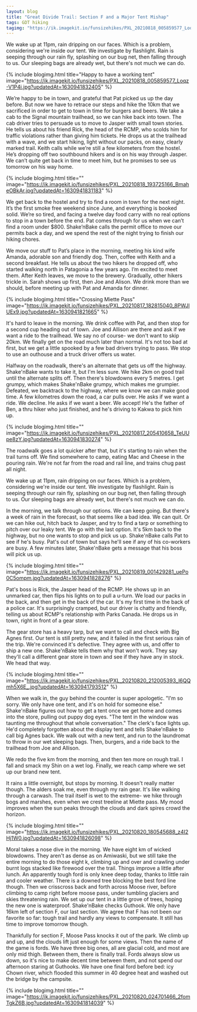 ```yaml
---
layout: blog
title: "Great Divide Trail: Section F and a Major Tent Mishap"
tags: GDT hiking
tagimg: "https://ik.imagekit.io/funsizehikes/PXL_20210818_005859577_Loqz-V1P4i.jpg?updatedAt=1630941832405?tr=w-320"
---
```


We wake up at 11pm, rain dripping on our faces. Which is a problem, considering we're inside our tent. We investigate by flashlight. Rain is seeping through our rain fly, splashing on our bug net, then falling through to us. Our sleeping bags are already wet, but there's not much we can do. 


{% include blogimg.html
 title="Happy to have a working tent"
 image="https://ik.imagekit.io/funsizehikes/PXL_20210818_005859577_Loqz-V1P4i.jpg?updatedAt=1630941832405"
%}

We’re happy to be in town, and grateful that Pat picked us up the day before. But now we have to retrace our steps and hike the 10km that we sacrificed in order to get to town in time for burgers and beers. We take a cab to the Signal mountain trailhead, so we can hike back into town. The cab driver tries to persuade us to move to Jasper with small town stories. He tells us about his friend Rick, the head of the RCMP, who scolds him for traffic violations rather than giving him tickets. He drops us at the trailhead with a wave, and we start hiking, light without our packs, on easy, clearly marked trail. Keith calls while we’re still a few kilometers from the hostel. He’s dropping off two southbound hikers and is on his way through Jasper. We can’t quite get back in time to meet him, but he promises to see us tomorrow on his way home.

{% include blogimg.html
 title=""
 image="https://ik.imagekit.io/funsizehikes/PXL_20210818_193725166_BmaheOBkAr.jpg?updatedAt=1630941831183"
%}

We get back to the hostel and try to find a room in town for the next night. It’s the first smoke free weekend since June, and everything is booked solid. We’re so tired, and facing a twelve day food carry with no real options to stop in a town before the end. Pat comes through for us when we can’t find a room under $800. Shake’nBake calls the permit office to move our permits back a day, and we spend the rest of the night trying to finish our hiking chores.

We move our stuff to Pat’s place in the morning, meeting his kind wife Amanda, adorable son and friendly dog. Then, coffee with Keith and a second breakfast. He tells us about the two hikers he dropped off, who started walking north in Patagonia a few years ago. I’m excited to meet them. After Keith leaves, we move to the brewery. Gradually, other hikers trickle in. Sarah shows up first, then Joe and Alison. We drink more than we should, before meeting up with Pat and Amanda for dinner.

{% include blogimg.html
 title="Crossing Miette Pass"
 image="https://ik.imagekit.io/funsizehikes/PXL_20210817_182815040_8PWJlUEx9.jpg?updatedAt=1630941821665"
%}

 It's hard to leave in the morning. We drink coffee with Pat, and then stop for a second cup heading out of town. Joe and Allison are there and ask if we want a ride to the trailhead. We say no of course- we don't want to skip 20km.  We finally get on the road much later than normal. It's not too bad at first, but we get a little spooked by a few bad drivers trying to pass. We stop to use an outhouse and a truck driver offers us water. 

Halfway on the roadwalk, there's an alternate that gets us off the highway. Shake'nBake wants to take it, but I'm less sure. We hike 2km on good trail until the alternate splits off. Then there's blowdowns every 5 metres. I get grumpy, which makes Shake'nBake grumpy, which makes me grumpier. Defeated, we backtrack to the highway, where we know we can make good time. A few kilometres down the road, a car pulls over. He asks if we want a ride. We decline. He asks if we want a beer. We accept! He's the father of Ben, a thru hiker who just finished, and he's driving to Kakwa to pick him up. 

{% include blogimg.html
 title=""
 image="https://ik.imagekit.io/funsizehikes/PXL_20210817_205410658_TeUUpe8zY.jpg?updatedAt=1630941830274"
%}

The roadwalk goes a lot quicker after that, but it's starting to rain when the trail turns off. We find somewhere to camp, eating Mac and Cheese in the pouring rain. We're not far from the road and rail line, and trains chug past all night.

We wake up at 11pm, rain dripping on our faces. Which is a problem, considering we're inside our tent. We investigate by flashlight. Rain is seeping through our rain fly, splashing on our bug net, then falling through to us. Our sleeping bags are already wet, but there's not much we can do. 

 In the morning, we talk through our options. We can keep going. But there's a week of rain in the forecast, so that seems like a bad idea. We can quit. Or we can hike out, hitch back to Jasper, and try to find a tarp or something to pitch over our leaky tent. We go with the last option. It's 5km back to the highway, but no one wants to stop and pick us up. Shake'nBake calls Pat to see if he's busy. Pat's out of town but says he'll see if any of his co-workers are busy. A few minutes later, Shake'nBake gets a message that his boss will pick us up.
 
 {% include blogimg.html
 title=""
 image="https://ik.imagekit.io/funsizehikes/PXL_20210819_001429281_uePo0C5ompm.jpg?updatedAt=1630941828276"
%}

Pat's boss is Rick, the Jasper head of the RCMP. He shows up in an unmarked car, then flips his lights on to pull a u-turn. We load our packs in the back, and then get in the back of the car. It's my first time in the back of a police car. It's surprisingly cramped, but our driver is chatty and friendly,  telling us about RCMP's relationship with Parks Canada. He drops us in town, right in front of a gear store. 

 The gear store has a heavy tarp, but we want to call and check with Big Agnes first. Our tent is still pretty new, and it failed in the first serious rain of the trip. We're convinced it's defective. They agree with us, and offer to ship a new one. Shake'nBake tells them why that won't work. They say they'll call a different gear store in town and see if they have any in stock. We head that way. 
 
 {% include blogimg.html
 title=""
 image="https://ik.imagekit.io/funsizehikes/PXL_20210820_212005393_l6QQmh5X6E_.jpg?updatedAt=1630941793512"
%}

 When we walk in, the guy behind the counter is super apologetic. "I'm so sorry. We only have one tent, and it's on hold for someone else." Shake'nBake figures out how to get a tent once we get home and comes into the store, pulling out puppy dog eyes. "The tent in the window was taunting me throughout that whole conversation." The clerk's face lights up. He'd completely forgotten about the display tent and tells Shake'nBake to call big Agnes back. We walk out with a new tent, and run to the laundromat to throw in our wet sleeping bags. Then, burgers, and a ride back to the trailhead from Joe and Allison. 

 We redo the five km from the morning, and then ten more on rough trail. I fall and smack my Shin on a wet log. Finally, we reach camp where we set up our brand new tent.

It rains a little overnight, but stops by morning. It doesn't really matter though. The alders soak me, even through my rain gear. It's like walking through a carwash. The trail itself is wet to the extreme- we hike through bogs and marshes, even when we crest treeline at Miette pass. My mood improves when the sun peaks through the clouds and dark spires crowd the horizon.

{% include blogimg.html
 title=""
 image="https://ik.imagekit.io/funsizehikes/PXL_20210820_180545688_z4I2Hj1W0.jpg?updatedAt=1630941826098"
%}

 Moral takes a nose dive in the morning. We have eight km of wicked blowdowns. They aren't as dense as on Amiwaski, but we still take the entire morning to do those eight k, climbing up and over and crawling under burnt logs stacked like firewood over the trail. Things improve a little after lunch. An apparently tough ford is only knee deep today, thanks to little rain and cooler weather. There is a downed tree blocking the best ford line though. Then we crisscross back and forth across Moose river, before climbing to camp right before moose pass, under tumbling glaciers and skies threatening rain. We set up our tent in a little grove of trees, hoping the new one is waterproof. Shake'nBake checks Guthook. We only have 16km left of section F, our last section. We agree that F has not been our favorite so far: tough trail and hardly any views to compensate. It still has time to improve tomorrow though. 

Thankfully for section F, Moose Pass knocks it out of the park. We climb up and up, and the clouds lift just enough for some views. Then the name of the game is fords. We have three big ones, all are glacial cold, and most are only mid thigh. Between them, there is finally trail. Fords always slow us down, so it's nice to make decent time between them, and not spend our afternoon staring at Guthooks. We have one final ford before bed: icy Chown river, which flooded this summer in 40 degree heat and washed out the bridge by the campsite.

{% include blogimg.html
 title=""
 image="https://ik.imagekit.io/funsizehikes/PXL_20210820_024701466_2fomTgkZ6B.jpg?updatedAt=1630941814039"
%}
